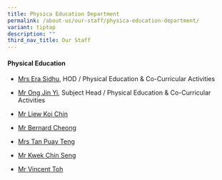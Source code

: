 ```yaml
---
title: Physica Education Department
permalink: /about-us/our-staff/physica-education-department/
variant: tiptap
description: ""
third_nav_title: Our Staff
---
```

<h4><strong>Physical Education</strong></h4>
<ul data-tight="true" class="tight">
<li>
<p><a href="mailto:cheong_era@moe.edu.sg" rel="noopener nofollow" target="_blank">Mrs Era Sidhu</a>,
HOD / Physical Education &amp; Co-Curricular Activities</p>
</li>
<li>
<p><a href="mailto:ong_jin_yi@moe.edu.sg" rel="noopener nofollow" target="_blank">Mr Ong Jin Yi</a>,
Subject Head / Physical Education &amp; Co-Curricular Activities</p>
</li>
<li>
<p><a href="mailto:liew_koi_chin@moe.edu.sg" rel="noopener nofollow" target="_blank">Mr Liew Koi Chin</a>
</p>
</li>
<li>
<p><a href="mailto:cheong_chee_kong_bernard@schools.gov.sg" rel="noopener nofollow" target="_blank">Mr Bernard Cheong</a>
</p>
</li>
<li>
<p><a href="mailto:koh_puay_teng@moe.edu.sg" rel="noopener nofollow" target="_blank">Mrs Tan Puay Teng</a>
</p>
</li>
<li>
<p><a href="mailto:kwek_chin_seng@moe.edu.sg" rel="noopener nofollow" target="_blank">Mr Kwek Chin Seng</a>
</p>
</li>
<li>
<p><a href="mailto:toh_pek_chuan_vincent@moe.edu.sg" rel="noopener nofollow" target="_blank">Mr Vincent Toh</a>
</p>
</li>
</ul>
<p></p>
